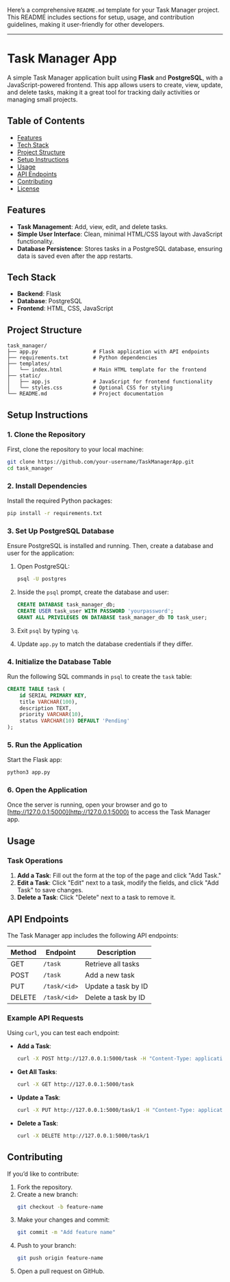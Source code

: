 Here’s a comprehensive `README.md` template for your Task Manager project. This README includes sections for setup, usage, and contribution guidelines, making it user-friendly for other developers.

---

# Task Manager App

A simple Task Manager application built using **Flask** and **PostgreSQL**, with a JavaScript-powered frontend. This app allows users to create, view, update, and delete tasks, making it a great tool for tracking daily activities or managing small projects.

## Table of Contents

- [Features](#features)
- [Tech Stack](#tech-stack)
- [Project Structure](#project-structure)
- [Setup Instructions](#setup-instructions)
- [Usage](#usage)
- [API Endpoints](#api-endpoints)
- [Contributing](#contributing)
- [License](#license)

## Features

- **Task Management**: Add, view, edit, and delete tasks.
- **Simple User Interface**: Clean, minimal HTML/CSS layout with JavaScript functionality.
- **Database Persistence**: Stores tasks in a PostgreSQL database, ensuring data is saved even after the app restarts.

## Tech Stack

- **Backend**: Flask
- **Database**: PostgreSQL
- **Frontend**: HTML, CSS, JavaScript

## Project Structure

```plaintext
task_manager/
├── app.py                  # Flask application with API endpoints
├── requirements.txt        # Python dependencies
├── templates/
│   └── index.html          # Main HTML template for the frontend
├── static/
│   ├── app.js              # JavaScript for frontend functionality
│   └── styles.css          # Optional CSS for styling
└── README.md               # Project documentation
```

## Setup Instructions

### 1. Clone the Repository

First, clone the repository to your local machine:

```bash
git clone https://github.com/your-username/TaskManagerApp.git
cd task_manager
```

### 2. Install Dependencies

Install the required Python packages:

```bash
pip install -r requirements.txt
```

### 3. Set Up PostgreSQL Database

Ensure PostgreSQL is installed and running. Then, create a database and user for the application:

1. Open PostgreSQL:
   ```bash
   psql -U postgres
   ```

2. Inside the `psql` prompt, create the database and user:

   ```sql
   CREATE DATABASE task_manager_db;
   CREATE USER task_user WITH PASSWORD 'yourpassword';
   GRANT ALL PRIVILEGES ON DATABASE task_manager_db TO task_user;
   ```

3. Exit `psql` by typing `\q`.

4. Update `app.py` to match the database credentials if they differ.

### 4. Initialize the Database Table

Run the following SQL commands in `psql` to create the `task` table:

```sql
CREATE TABLE task (
    id SERIAL PRIMARY KEY,
    title VARCHAR(100),
    description TEXT,
    priority VARCHAR(10),
    status VARCHAR(10) DEFAULT 'Pending'
);
```

### 5. Run the Application

Start the Flask app:

```bash
python3 app.py
```

### 6. Open the Application

Once the server is running, open your browser and go to [http://127.0.0.1:5000](http://127.0.0.1:5000) to access the Task Manager app.

## Usage

### Task Operations

1. **Add a Task**: Fill out the form at the top of the page and click "Add Task."
2. **Edit a Task**: Click "Edit" next to a task, modify the fields, and click "Add Task" to save changes.
3. **Delete a Task**: Click "Delete" next to a task to remove it.

## API Endpoints

The Task Manager app includes the following API endpoints:

| Method | Endpoint         | Description              |
|--------|-------------------|--------------------------|
| GET    | `/task`         | Retrieve all tasks       |
| POST   | `/task`         | Add a new task           |
| PUT    | `/task/<id>`    | Update a task by ID      |
| DELETE | `/task/<id>`    | Delete a task by ID      |

### Example API Requests

Using `curl`, you can test each endpoint:

- **Add a Task**:
  ```bash
  curl -X POST http://127.0.0.1:5000/task -H "Content-Type: application/json" -d '{"title": "Buy groceries", "description": "Milk, Bread, Eggs", "priority": "High"}'
  ```

- **Get All Tasks**:
  ```bash
  curl -X GET http://127.0.0.1:5000/task
  ```

- **Update a Task**:
  ```bash
  curl -X PUT http://127.0.0.1:5000/task/1 -H "Content-Type: application/json" -d '{"title": "Grocery Shopping", "description": "Milk, Bread, Eggs, Butter", "priority": "High", "status": "In Progress"}'
  ```

- **Delete a Task**:
  ```bash
  curl -X DELETE http://127.0.0.1:5000/task/1
  ```

## Contributing

If you’d like to contribute:

1. Fork the repository.
2. Create a new branch:
   ```bash
   git checkout -b feature-name
   ```
3. Make your changes and commit:
   ```bash
   git commit -m "Add feature name"
   ```
4. Push to your branch:
   ```bash
   git push origin feature-name
   ```
5. Open a pull request on GitHub.


